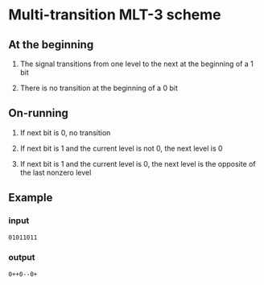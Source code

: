 # Multi-transition MLT-3 scheme

## At the beginning

  1) The signal transitions from one level to the next at the beginning of a 1 bit

  2) There is no transition at the beginning of a 0 bit  



## On-running

1) If next bit is 0, no transition

2) If next bit is 1 and the current level is not 0, the next level is 0

3) If next bit is 1 and the current level is 0, the next level is the opposite of the last nonzero level

## Example
### input
```
01011011
```
### output
```
0++0--0+
```
